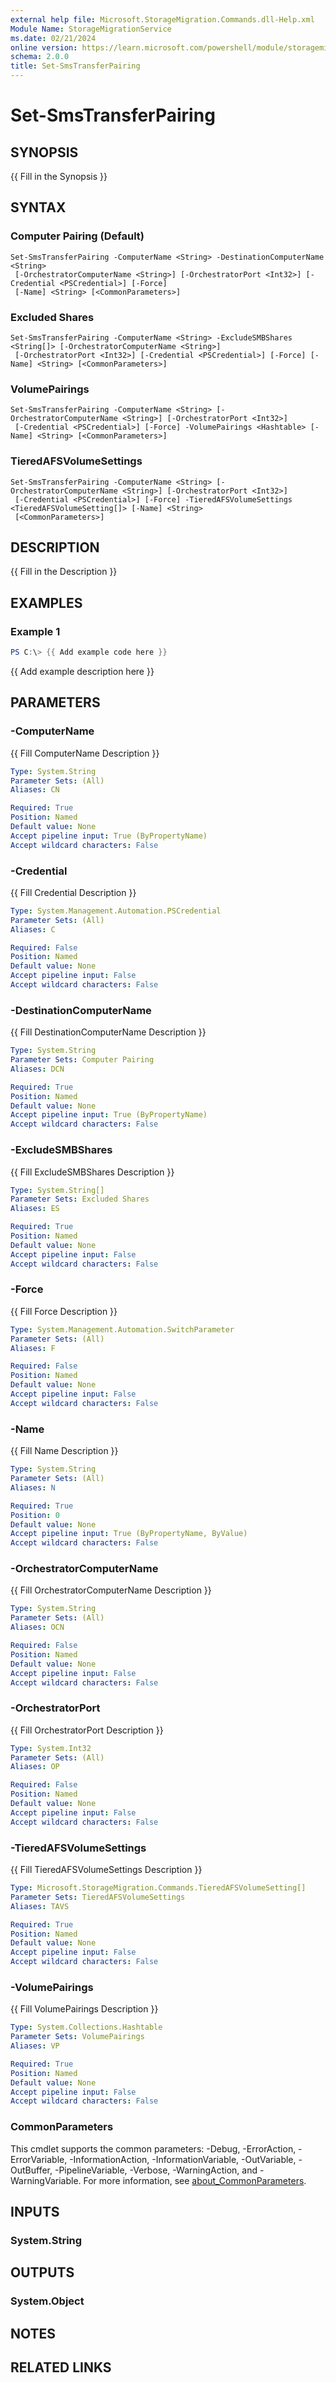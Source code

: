 ```yaml
---
external help file: Microsoft.StorageMigration.Commands.dll-Help.xml
Module Name: StorageMigrationService
ms.date: 02/21/2024
online version: https://learn.microsoft.com/powershell/module/storagemigrationservice/set-smstransferpairing?view=windowsserver2025-ps&wt.mc_id=ps-gethelp
schema: 2.0.0
title: Set-SmsTransferPairing
---
```


# Set-SmsTransferPairing

## SYNOPSIS
{{ Fill in the Synopsis }}

## SYNTAX

### Computer Pairing (Default)
```
Set-SmsTransferPairing -ComputerName <String> -DestinationComputerName <String>
 [-OrchestratorComputerName <String>] [-OrchestratorPort <Int32>] [-Credential <PSCredential>] [-Force]
 [-Name] <String> [<CommonParameters>]
```

### Excluded Shares
```
Set-SmsTransferPairing -ComputerName <String> -ExcludeSMBShares <String[]> [-OrchestratorComputerName <String>]
 [-OrchestratorPort <Int32>] [-Credential <PSCredential>] [-Force] [-Name] <String> [<CommonParameters>]
```

### VolumePairings
```
Set-SmsTransferPairing -ComputerName <String> [-OrchestratorComputerName <String>] [-OrchestratorPort <Int32>]
 [-Credential <PSCredential>] [-Force] -VolumePairings <Hashtable> [-Name] <String> [<CommonParameters>]
```

### TieredAFSVolumeSettings
```
Set-SmsTransferPairing -ComputerName <String> [-OrchestratorComputerName <String>] [-OrchestratorPort <Int32>]
 [-Credential <PSCredential>] [-Force] -TieredAFSVolumeSettings <TieredAFSVolumeSetting[]> [-Name] <String>
 [<CommonParameters>]
```

## DESCRIPTION
{{ Fill in the Description }}

## EXAMPLES

### Example 1
```powershell
PS C:\> {{ Add example code here }}
```

{{ Add example description here }}

## PARAMETERS

### -ComputerName
{{ Fill ComputerName Description }}

```yaml
Type: System.String
Parameter Sets: (All)
Aliases: CN

Required: True
Position: Named
Default value: None
Accept pipeline input: True (ByPropertyName)
Accept wildcard characters: False
```

### -Credential
{{ Fill Credential Description }}

```yaml
Type: System.Management.Automation.PSCredential
Parameter Sets: (All)
Aliases: C

Required: False
Position: Named
Default value: None
Accept pipeline input: False
Accept wildcard characters: False
```

### -DestinationComputerName
{{ Fill DestinationComputerName Description }}

```yaml
Type: System.String
Parameter Sets: Computer Pairing
Aliases: DCN

Required: True
Position: Named
Default value: None
Accept pipeline input: True (ByPropertyName)
Accept wildcard characters: False
```

### -ExcludeSMBShares
{{ Fill ExcludeSMBShares Description }}

```yaml
Type: System.String[]
Parameter Sets: Excluded Shares
Aliases: ES

Required: True
Position: Named
Default value: None
Accept pipeline input: False
Accept wildcard characters: False
```

### -Force
{{ Fill Force Description }}

```yaml
Type: System.Management.Automation.SwitchParameter
Parameter Sets: (All)
Aliases: F

Required: False
Position: Named
Default value: None
Accept pipeline input: False
Accept wildcard characters: False
```

### -Name
{{ Fill Name Description }}

```yaml
Type: System.String
Parameter Sets: (All)
Aliases: N

Required: True
Position: 0
Default value: None
Accept pipeline input: True (ByPropertyName, ByValue)
Accept wildcard characters: False
```

### -OrchestratorComputerName
{{ Fill OrchestratorComputerName Description }}

```yaml
Type: System.String
Parameter Sets: (All)
Aliases: OCN

Required: False
Position: Named
Default value: None
Accept pipeline input: False
Accept wildcard characters: False
```

### -OrchestratorPort
{{ Fill OrchestratorPort Description }}

```yaml
Type: System.Int32
Parameter Sets: (All)
Aliases: OP

Required: False
Position: Named
Default value: None
Accept pipeline input: False
Accept wildcard characters: False
```

### -TieredAFSVolumeSettings
{{ Fill TieredAFSVolumeSettings Description }}

```yaml
Type: Microsoft.StorageMigration.Commands.TieredAFSVolumeSetting[]
Parameter Sets: TieredAFSVolumeSettings
Aliases: TAVS

Required: True
Position: Named
Default value: None
Accept pipeline input: False
Accept wildcard characters: False
```

### -VolumePairings
{{ Fill VolumePairings Description }}

```yaml
Type: System.Collections.Hashtable
Parameter Sets: VolumePairings
Aliases: VP

Required: True
Position: Named
Default value: None
Accept pipeline input: False
Accept wildcard characters: False
```

### CommonParameters
This cmdlet supports the common parameters: -Debug, -ErrorAction, -ErrorVariable, -InformationAction, -InformationVariable, -OutVariable, -OutBuffer, -PipelineVariable, -Verbose, -WarningAction, and -WarningVariable. For more information, see [about_CommonParameters](http://go.microsoft.com/fwlink/?LinkID=113216).

## INPUTS

### System.String

## OUTPUTS

### System.Object
## NOTES

## RELATED LINKS
